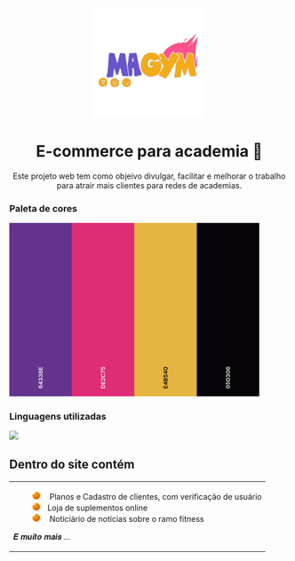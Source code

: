 
<div align="center">
<img src="https://github.com/Gigiovh/Gym/blob/main/img/loho.png" width="200px">
<h1 align="center">E-commerce para academia 💪</h1>


<p>Este projeto web tem como objeivo divulgar, facilitar e melhorar o trabalho para atrair mais clientes para redes de academias.</p></div>

<h3>Paleta de cores</h3>
 <img src="https://github.com/Gigiovh/Gym/blob/main/img/paleta%20do%20site.png" width="450px">
<h3>Linguagens utilizadas</h3>
  <a href="https://skillicons.dev">
    <img src="https://skillicons.dev/icons?i=html,css,javascript,php" />
  </a>

<h2>Dentro do site contém </h2>
<table>
  <tr>
    <td align="left">
 <ul class="a">
   <img src="https://github.com/Gigiovh/Gym/blob/main/img/esfera-removebg-preview.png" width="15px;" style="border-radius:50%; margin-left:10px;" alt="esfera de estilizacao"/>ㅤ Planos e Cadastro de clientes, com verificação de usuário  <br>
  <img src="https://github.com/Gigiovh/Gym/blob/main/img/esfera-removebg-preview.png" width="15px;" style="border-radius:50%; margin-left:10px;" alt="esfera de estilizacao"/>ㅤLoja de suplementos online <br>
     <img src="https://github.com/Gigiovh/Gym/blob/main/img/esfera-removebg-preview.png" width="15px;" style="border-radius:50%; margin-left:10px;" alt="esfera de estilizacao"/>ㅤ Noticiário de notícias sobre o ramo fitness 
  
</ul>
   <p>𝑬 𝒎𝒖𝒊𝒕𝒐 𝒎𝒂𝒊𝒔 ...</p>
  </tr>
</table>
